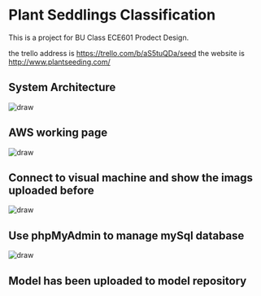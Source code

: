 # Plant Seddlings Classification

This is a project for BU Class ECE601 Prodect Design.

the trello address is https://trello.com/b/aS5tuQDa/seed
the website is http://www.plantseeding.com/

## System Architecture

![draw](https://github.com/plantclassification/seedlings_classification/blob/master/arch.jpeg)



## AWS working page
![draw](https://user-images.githubusercontent.com/43126280/47887479-f6237b00-de15-11e8-80e3-10715c6c9c68.jpeg)



## Connect to visual machine and show the imags uploaded before
![draw](https://user-images.githubusercontent.com/43126280/47887480-f6237b00-de15-11e8-9351-adba53d431ca.jpeg)


## Use phpMyAdmin to manage mySql database
![draw](https://user-images.githubusercontent.com/43126280/47887595-a5f8e880-de16-11e8-858f-e21e0fcea2a3.jpeg)

## Model has been uploaded to model repository
